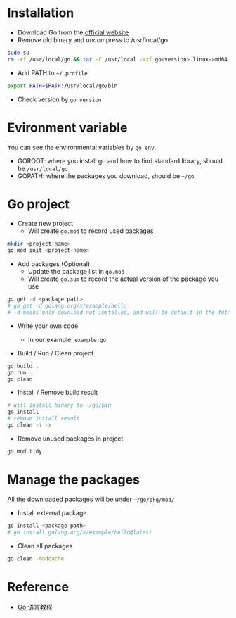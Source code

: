 # Installation

* Download Go from the [official website](https://golang.org/doc/install)
* Remove old binary and uncompress to /usr/local/go

```bash
sudo su
rm -rf /usr/local/go && tar -C /usr/local -xzf go<version>.linux-amd64.tar.gz
```

* Add PATH to `~/.profile`

```bash
export PATH=$PATH:/usr/local/go/bin
```

* Check version by `go version`

# Evironment variable

You can see the environmental variables by `go env`.

* GOROOT: where you install go and how to find standard library, should be `/usr/local/go`
* GOPATH: where the packages you download, should be `~/go`

# Go project

* Create new project
  - Will create `go.mod` to record used packages

```bash
mkdir <project-name>
go mod init <project-name>
```

* Add packages (Optional)
  - Update the package list in `go.mod`
  - Will create `go.sum` to record the actual version of the package you use

```bash
go get -d <package path>
# go get -d golang.org/x/example/hello
# -d means only download not installed, and will be default in the future
```

* Write your own code
  - In our example, `example.go`

* Build / Run / Clean project

```bash
go build .
go run .
go clean
```

* Install / Remove build result

```bash
# will install binary to ~/go/bin
go install
# remove install result
go clean -i -x
```

* Remove unused packages in project

```bash
go mod tidy
```

# Manage the packages

All the downloaded packages will be under `~/go/pkg/mod/`

* Install external package

```bash
go install <package path>
# go install golang.org/x/example/hello@latest
```

* Clean all packages

```bash
go clean -modcache
```

# Reference
* [Go 语言教程](https://www.runoob.com/go/go-tutorial.html)

